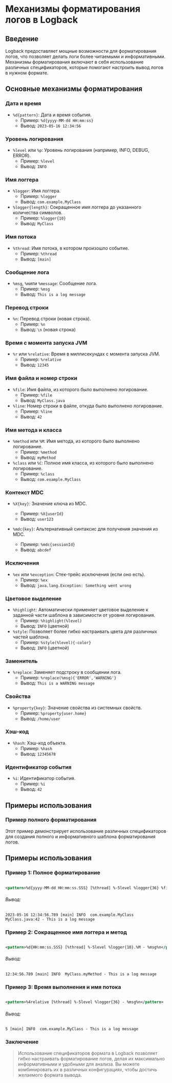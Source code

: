 # Механизмы форматирования логов в Logback

## Введение

Logback предоставляет мощные возможности для форматирования логов, что позволяет делать логи более читаемыми и информативными. Механизмы форматирования включают в себя
использование различных спецификаторов, которые помогают настроить вывод логов в нужном формате.

## Основные механизмы форматирования

### Дата и время

- `%d{pattern}`: Дата и время события.
  - Пример: `%d{yyyy-MM-dd HH:mm:ss}`
  - Вывод: `2023-05-16 12:34:56`

### Уровень логирования

- `%level` или `%p`: Уровень логирования (например, INFO, DEBUG, ERROR).
  - Пример: `%level`
  - Вывод: `INFO`

### Имя логгера

- `%logger`: Имя логгера.
  - Пример: `%logger`
  - Вывод: `com.example.MyClass`
- `%logger{length}`: Сокращенное имя логгера до указанного количества символов.
  - Пример: `%logger{10}`
  - Вывод: `MyClass`

### Имя потока

- `%thread`: Имя потока, в котором произошло событие.
  - Пример: `%thread`
  - Вывод: `[main]`

### Сообщение лога

- `%msg`, `%m`или `%message`: Сообщение лога.
  - Пример: `%msg`
  - Вывод: `This is a log message`

### Перевод строки

- `%n`: Перевод строки (новая строка).
  - Пример: `%n`
  - Вывод: `\n` (новая строка)

### Время с момента запуска JVM

- `%r` или `%relative`: Время в миллисекундах с момента запуска JVM.
  - Пример: `%relative`
  - Вывод: `12345`

### Имя файла и номер строки

- `%file`: Имя файла, из которого было выполнено логирование.
  - Пример: `%file`
  - Вывод: `MyClass.java`
- `%line`: Номер строки в файле, откуда было выполнено логирование.
  - Пример: `%line`
  - Вывод: `42`

### Имя метода и класса

- `%method` или `%M`: Имя метода, из которого было выполнено логирование.
  - Пример: `%method`
  - Вывод: `myMethod`
- `%class` или `%C`: Полное имя класса, из которого было выполнено логирование.
  - Пример: `%class`
  - Вывод: `com.example.MyClass`

### Контекст MDC

- `%X{key}`: Значение ключа из MDC.
  - Пример: `%X{userId}`
  - Вывод: `user123`

- `%mdc{key}`: Альтернативный синтаксис для получения значения из MDC.
  - Пример: `%mdc{sessionId}`
  - Вывод: `abcdef`

### Исключения

- `%ex` или `%exception`: Стек-трейс исключения (если оно есть).
  - Пример: `%ex`
  - Вывод: `java.lang.Exception: Something went wrong`

### Цветовое выделение

- `%highlight`: Автоматически применяет цветовое выделение к заданной части шаблона в зависимости от уровня логирования.
  - Пример: `%highlight(%level)`
  - Вывод: `INFO` (цветной)
- `%style`: Позволяет более гибко настраивать цвета для различных частей шаблона.
  - Пример: `%style(%level){-color}`
  - Вывод: `INFO` (цветной)

### Заменитель

- `%replace`: Заменяет подстроку в сообщении лога.
  - Пример: `%replace(%msg){'ERROR','WARNING'}`
  - Вывод: `This is a WARNING message`

### Свойства

- `%property{key}`: Значение свойства из системных свойств.
  - Пример: `%property{user.home}`
  - Вывод: `/home/user`

### Хэш-код

- `%hash`: Хэш-код объекта.
  - Пример: `%hash`
  - Вывод: `12345678`

### Идентификатор события

- `%i`: Идентификатор события.
  - Пример: `%i`
  - Вывод: `42`

## Примеры использования

### Пример полного форматирования

Этот пример демонстрирует использование различных спецификаторов для создания полного и информативного шаблона форматирования логов.

## Примеры использования

### Пример 1: Полное форматирование

```xml

<pattern>%d{yyyy-MM-dd HH:mm:ss.SSS} [%thread] %-5level %logger{36} %file:%line - %msg%n</pattern>
```

###### Вывод:

```log
2023-05-16 12:34:56.789 [main] INFO  com.example.MyClass MyClass.java:42 - This is a log message
```

### Пример 2: Сокращенное имя логгера и метод

```xml

<pattern>%d{HH:mm:ss.SSS} [%thread] %-5level %logger{10}.%M - %msg%n</pattern>
```

###### Вывод:

```log
12:34:56.789 [main] INFO  MyClass.myMethod - This is a log message
```

### Пример 3: Время выполнения и имя потока

```xml

<pattern>%4relative [%thread] %-5level %logger{36} - %msg%n</pattern>
```

###### Вывод:

```log
5 [main] INFO  com.example.MyClass - This is a log message
```

### Заключение

> Использование спецификаторов формата в Logback позволяет гибко настраивать форматирование логов, делая их максимально информативными и удобными для анализа.
> Вы можете комбинировать их в различных конфигурациях, чтобы достичь желаемого формата вывода.
